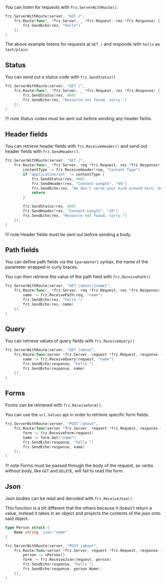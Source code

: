You can listen for requests with `frz.ServerWithRoute()`.

```go
frz.ServerWithRoute(server, "GET /",
    frz.Route(func(_ *frz.Server, _ *frz.Request, res *frz.Response) {
        frz.SendEcho(res, "hello")
    }),
)
```

The above example listens for requests at `GET /` and responds with `hello` as `text/plain`.

## Status

You can send out a status code with `frz.SendStatus()`

```go
frz.ServerWithRoute(server, "GET /",
    frz.Route(func(_ *frz.Server, _ *frz.Request, res *frz.Response) {
        frz.SendStatus(res, 404)
        frz.SendEcho(res, "Resource not found, sorry.")
    }),
)
```

!!! note
    Status codes must be sent out before sending any header fields.

## Header fields

You can retrieve header fields with `frz.ReceiveHeader()` and send out header fields with `frz.SendHeader()`.

```go
frz.ServerWithRoute(server, "GET /",
    frz.Route(func(_ *frz.Server, req *frz.Request, res *frz.Response) {
        contentType := frz.ReceiveHeader(req, "Content-Type")
        if "application/xml" != contentType {
            frz.SendStatus(res, 400)
            frz.SendHeader(res, "Content-Length", "69")
            frz.SendEcho(res, "We don't serve your kind around here, better get an XML encoder, heh.")
            return
        }

        frz.SendStatus(res, 404)
        frz.SendHeader(res, "Content-Length", "26")
        frz.SendEcho(res, "Resource not found, sorry.")
    }),
)
```

!!! note
    Header fields must be sent out before sending a body.

## Path fields

You can define path fields via the `{parameter}` syntax, the name of the parameter wrapped in curly braces.

You can then retrieve the value of the path field with `frz.ReceivePath()`

```go
frz.ServerWithRoute(server, "GET /about/{name}",
    frz.Route(func(_ *frz.Server, req *frz.Request, res *frz.Response) {
        name := frz.ReceivePath(req, "name")
        frz.SendEcho(res, "hello ")
        frz.SendEcho(res, name)
    }),
)
```

## Query

You can retrieve values of query fields with `frz.ReceiveQuery()`

```go
frz.ServerWithRoute(server, "GET /about",
    frz.Route(func(server *frz.Server, request *frz.Request, response *frz.Response) {
        name := frz.ReceiveQuery(request, "name")
        frz.SendEcho(response, "hello ")
        frz.SendEcho(response, name)
    }),
)
```

## Forms

Forms can be retrieved with `frz.ReceiveForm()`.

You can use the `url.Values` api in order to retrieve specific form fields.

```go
frz.ServerWithRoute(server, "POST /about",
    frz.Route(func(server *frz.Server, request *frz.Request, response *frz.Response) {
        form := frz.ReceiveForm(request)
        name := form.Get("name")
        frz.SendEcho(response, "hello ")
        frz.SendEcho(response, name)
    }),
)
```

!!! note
    Forms must be passed through the body of the request, so verbs without body, like `GET` and `DELETE`, will fail to read the form.

## Json

Json bodies can be read and decoded with `frz.ReceiveJson()`.

This function is a bit different that the others because it doesn't return a value,
instead it takes in an object and projects the contents of the json onto said object.

```go
type Person struct {
	Name string `json:"name"`
}

frz.ServerWithRoute(server, "POST /about",
    frz.Route(func(server *frz.Server, request *frz.Request, response *frz.Response) {
        person := &Person{}
        form := frz.ReceiveJson(request, person)
        frz.SendEcho(response, "hello ")
        frz.SendEcho(response, person.Name)
    }),
)
```